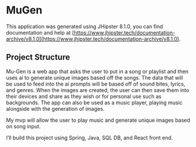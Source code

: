 # MuGen

This application was generated using JHipster 8.1.0, you can find documentation and help at [https://www.jhipster.tech/documentation-archive/v8.1.0](https://www.jhipster.tech/documentation-archive/v8.1.0).

## Project Structure

Mu-Gen is a web app that asks the user to put in a song or playlist and then uses ai to generate unique images based off the songs. The data that will be used to feed into the ai prompts will be based off of sound bites, lyrics, and genres. When the images are created, the user can then save them into their devices and share as they wish or for personal use such as backgrounds. The app can also be used as a music player, playing music alongside with the generation of images.

My mvp will allow the user to play music and generate unique images based on song input.

I’ll build this project using Spring, Java, SQL DB, and React front end.
